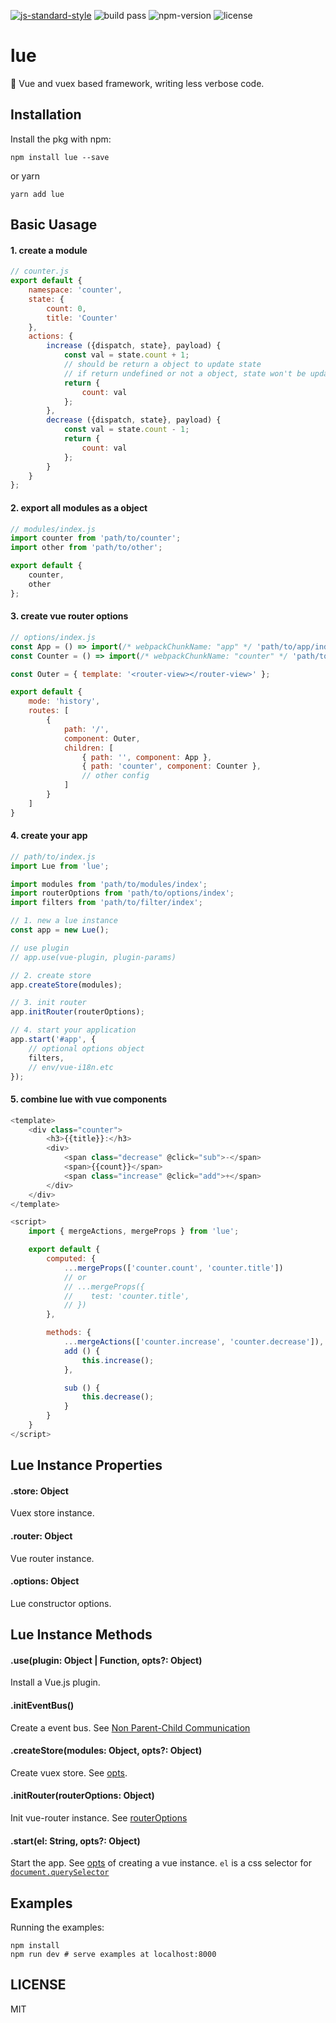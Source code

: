 [![js-standard-style](https://img.shields.io/badge/code%20style-standard-brightgreen.svg)](http://standardjs.com) ![build pass](https://api.travis-ci.org/dwqs/lue.svg?branch=master) ![npm-version](https://img.shields.io/npm/v/lue.svg) ![license](https://img.shields.io/npm/l/lue.svg)

# lue
:seedling: Vue and vuex based framework, writing less verbose code.

## Installation
Install the pkg with npm:
```
npm install lue --save
```
or yarn
```
yarn add lue
```

## Basic Uasage
#### 1. create a module
```js
// counter.js
export default {
    namespace: 'counter',
    state: {
        count: 0,
        title: 'Counter'
    },
    actions: {
        increase ({dispatch, state}, payload) {
            const val = state.count + 1;
            // should be return a object to update state
            // if return undefined or not a object, state won't be updated 
            return {
                count: val
            };
        },
        decrease ({dispatch, state}, payload) {
            const val = state.count - 1;         
            return {
                count: val
            };
        }
    }  
};
```

#### 2. export all modules as a object
```js
// modules/index.js
import counter from 'path/to/counter';
import other from 'path/to/other';

export default {
    counter,
    other
};
```

#### 3. create vue router options
```js
// options/index.js
const App = () => import(/* webpackChunkName: "app" */ 'path/to/app/index.vue');
const Counter = () => import(/* webpackChunkName: "counter" */ 'path/to/counter/index');

const Outer = { template: '<router-view></router-view>' };

export default {
    mode: 'history',
    routes: [
        {
            path: '/',
            component: Outer,
            children: [
                { path: '', component: App },
                { path: 'counter', component: Counter },
                // other config
            ]
        }
    ]
}
```

#### 4. create your app
```js
// path/to/index.js
import Lue from 'lue';

import modules from 'path/to/modules/index';
import routerOptions from 'path/to/options/index';
import filters from 'path/to/filter/index';

// 1. new a lue instance
const app = new Lue();

// use plugin
// app.use(vue-plugin, plugin-params)

// 2. create store
app.createStore(modules);

// 3. init router
app.initRouter(routerOptions);

// 4. start your application
app.start('#app', {
    // optional options object
    filters,
    // env/vue-i18n.etc
});
```

#### 5. combine lue with vue components
```js
<template>
    <div class="counter">
        <h3>{{title}}:</h3>
        <div>
            <span class="decrease" @click="sub">-</span>
            <span>{{count}}</span>
            <span class="increase" @click="add">+</span>
        </div>
    </div>
</template>

<script>
    import { mergeActions, mergeProps } from 'lue';

    export default {
        computed: {
            ...mergeProps(['counter.count', 'counter.title'])
            // or
            // ...mergeProps({
            //    test: 'counter.title',
            // })
        },

        methods: {
            ...mergeActions(['counter.increase', 'counter.decrease']),
            add () {
                this.increase();
            },

            sub () {
                this.decrease();
            }
        }
    }
</script>
```

## Lue Instance Properties
#### .store: Object
Vuex store instance.

#### .router: Object
Vue router instance.

#### .options: Object
Lue constructor options.

## Lue Instance Methods
#### .use(plugin: Object | Function, opts?: Object)
Install a Vue.js plugin.

#### .initEventBus()
Create a event bus. See [Non Parent-Child Communication](https://vuejs.org/v2/guide/components.html#Non-Parent-Child-Communication)

#### .createStore(modules: Object, opts?: Object)
Create vuex store. See [opts](https://vuex.vuejs.org/en/api.html).

#### .initRouter(routerOptions: Object)
Init vue-router instance. See [routerOptions](https://router.vuejs.org/en/api/options.html)

#### .start(el: String, opts?: Object)
Start the app. See [opts](https://vuejs.org/v2/guide/instance.html#Creating-a-Vue-Instance) of creating a vue instance. `el` is a css selector for [`document.querySelector`](https://developer.mozilla.org/en-US/docs/Web/API/Document/querySelector)

## Examples
Running the examples:

```
npm install
npm run dev # serve examples at localhost:8000
```

## LICENSE
MIT
